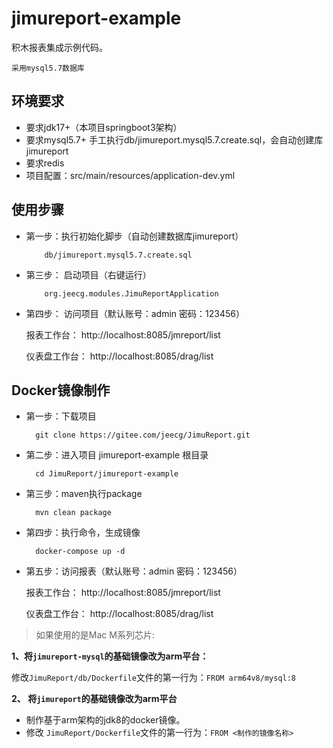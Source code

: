 # jimureport-example

积木报表集成示例代码。

```
采用mysql5.7数据库
```



环境要求
-----------------------------------

- 要求jdk17+（本项目springboot3架构）
- 要求mysql5.7+ 手工执行db/jimureport.mysql5.7.create.sql，会自动创建库jimureport
- 要求redis
- 项目配置：src/main/resources/application-dev.yml


使用步骤
-----------------------------------

-  第一步：执行初始化脚步（自动创建数据库jimureport）

           db/jimureport.mysql5.7.create.sql
           
-  第三步： 启动项目（右键运行）

           org.jeecg.modules.JimuReportApplication
           
-  第四步： 访问项目（默认账号：admin 密码：123456）

      报表工作台： http://localhost:8085/jmreport/list
      
      仪表盘工作台： http://localhost:8085/drag/list
           




Docker镜像制作
-----------------------------------

-  第一步：下载项目

         git clone https://gitee.com/jeecg/JimuReport.git

-  第二步：进入项目 jimureport-example 根目录

         cd JimuReport/jimureport-example
	
-  第三步：maven执行package

         mvn clean package
		 
-  第四步：执行命令，生成镜像

         docker-compose up -d
		 
-  第五步：访问报表（默认账号：admin 密码：123456）

      报表工作台： http://localhost:8085/jmreport/list
      
      仪表盘工作台： http://localhost:8085/drag/list

> 如果使用的是Mac M系列芯片:

**1、将`jimureport-mysql`的基础镜像改为arm平台：**

修改`JimuReport/db/Dockerfile`文件的第一行为：`FROM arm64v8/mysql:8`

**2、 将`jimureport`的基础镜像改为arm平台**
* 制作基于arm架构的jdk8的docker镜像。
* 修改 `JimuReport/Dockerfile`文件的第一行为：`FROM <制作的镜像名称>`
